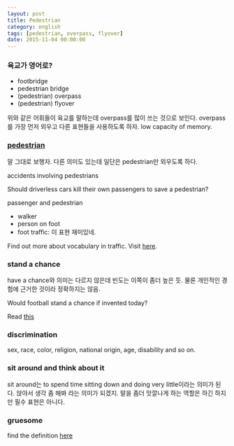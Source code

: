 ```yaml
---
layout: post
title: Pedestrian
category: english
tags: [pedestrian, overpass, flyover]
date: 2015-11-04 00:00:00
---
```


### 육교가 영어로?
 * footbridge
 * pedestrian bridge
 * (pedestrian) overpass
 * (pedestrian) flyover

위와 같은 어휘들이 육교를 말하는데 overpass를 많이 쓰는 것으로 보인다. overpass를 가장 먼저 외우고 다른 표현들을 사용하도록 하자. low capacity of memory.

### [pedestrian][1]
말 그대로 보행자. 다른 의미도 있는데 일단은 pedestrian만 외우도록 하다.

<div class="sample-sentence">
    <p>accidents involving pedestrians</p>
    <p>Should driverless cars kill their own passengers to save a pedestrian?</p>
    <p>passenger and pedestrian</p>
</div>

 * walker
 * person on foot
 * foot traffic: 이 표현 재미있네.

Find out more about vocabulary in traffic. Visit [here][2].

### stand a chance
have a chance와 의미는 다르지 않은데 빈도는 이쪽이 좀더 높은 듯. 물론 개인적인 경험에 근거한 것이라 정확하지는 않음.

<div class="sample-sentence">
    <p>Would football stand a chance if invented today?</p>
</div>

Read [this][3]

### discrimination
sex, race, color, religion, national origin, age, disability and so on.

### sit around and think about it

sit around는 to ​spend ​time ​sitting down and doing very little이라는 의미가 된다. 앉아서 생각 좀 해봐 라는 의미가 되겠지. 말을 좀더 맛깔나게 하는 역할은 하긴 하지만 필수 표현은 아니다.

### gruesome
find the definition [here][4]

[1]: https://www.google.co.kr/search?q=define%3A+pedestrian&oq=define%3A+pedestrian&aqs=chrome..69i57j69i58.7532j0j4&sourceid=chrome&es_sm=93&ie=UTF-8
[2]: http://qz.com/536738/should-driverless-cars-kill-their-own-passengers-to-save-a-pedestrian/
[3]: http://www.usatoday.com/story/sports/highschool/2015/10/28/high-school-football-deaths-head-injuries-concussions/74766208/
[4]: https://www.google.co.kr/search?sourceid=chrome-psyapi2&ion=1&espv=2&ie=UTF-8&q=define%3A%20gruesome&oq=define%3A%20gruesome&aqs=chrome..69i57j69i58.6098j0j4